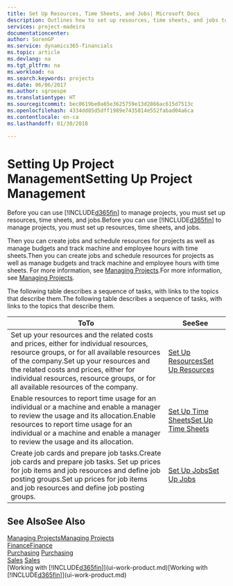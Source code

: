 ```yaml
---
title: Set Up Resources, Time Sheets, and Jobs| Microsoft Docs
description: Outlines how to set up resources, time sheets, and jobs to manage projects.
services: project-madeira
documentationcenter: 
author: SorenGP
ms.service: dynamics365-financials
ms.topic: article
ms.devlang: na
ms.tgt_pltfrm: na
ms.workload: na
ms.search.keywords: projects
ms.date: 06/06/2017
ms.author: sgroespe
ms.translationtype: HT
ms.sourcegitcommit: bec0619be0a65e3625759e13d2866ac615d7513c
ms.openlocfilehash: 4334dd85d5dff1989e7435814e552fabad04a6ca
ms.contentlocale: en-ca
ms.lasthandoff: 01/30/2018

---
```

# <a name="setting-up-project-management"></a><span data-ttu-id="7065c-103">Setting Up Project Management</span><span class="sxs-lookup"><span data-stu-id="7065c-103">Setting Up Project Management</span></span>
<span data-ttu-id="7065c-104">Before you can use [!INCLUDE[d365fin](includes/d365fin_md.md)] to manage projects, you must set up resources, time sheets, and jobs.</span><span class="sxs-lookup"><span data-stu-id="7065c-104">Before you can use [!INCLUDE[d365fin](includes/d365fin_md.md)] to manage projects, you must set up resources, time sheets, and jobs.</span></span>

<span data-ttu-id="7065c-105">Then you can create jobs and schedule resources for projects as well as manage budgets and track machine and employee hours with time sheets.</span><span class="sxs-lookup"><span data-stu-id="7065c-105">Then you can create jobs and schedule resources for projects as well as manage budgets and track machine and employee hours with time sheets.</span></span> <span data-ttu-id="7065c-106">For more information, see [Managing Projects](projects-manage-projects.md).</span><span class="sxs-lookup"><span data-stu-id="7065c-106">For more information, see [Managing Projects](projects-manage-projects.md).</span></span>  

<span data-ttu-id="7065c-107">The following table describes a sequence of tasks, with links to the topics that describe them.</span><span class="sxs-lookup"><span data-stu-id="7065c-107">The following table describes a sequence of tasks, with links to the topics that describe them.</span></span>

| <span data-ttu-id="7065c-108">To</span><span class="sxs-lookup"><span data-stu-id="7065c-108">To</span></span> | <span data-ttu-id="7065c-109">See</span><span class="sxs-lookup"><span data-stu-id="7065c-109">See</span></span> |
| --- | --- |
| <span data-ttu-id="7065c-110">Set up your resources and the related costs and prices, either for individual resources, resource groups, or for all available resources of the company.</span><span class="sxs-lookup"><span data-stu-id="7065c-110">Set up your resources and the related costs and prices, either for individual resources, resource groups, or for all available resources of the company.</span></span> |[<span data-ttu-id="7065c-111">Set Up Resources</span><span class="sxs-lookup"><span data-stu-id="7065c-111">Set Up Resources</span></span>](projects-how-setup-resources.md) |
| <span data-ttu-id="7065c-112">Enable resources to report time usage for an individual or a machine and enable a manager to review the usage and its allocation.</span><span class="sxs-lookup"><span data-stu-id="7065c-112">Enable resources to report time usage for an individual or a machine and enable a manager to review the usage and its allocation.</span></span> |[<span data-ttu-id="7065c-113">Set Up Time Sheets</span><span class="sxs-lookup"><span data-stu-id="7065c-113">Set Up Time Sheets</span></span>](projects-how-setup-time-sheets.md) |
| <span data-ttu-id="7065c-114">Create job cards and prepare job tasks.</span><span class="sxs-lookup"><span data-stu-id="7065c-114">Create job cards and prepare job tasks.</span></span> <span data-ttu-id="7065c-115">Set up prices for job items and job resources and define job posting groups.</span><span class="sxs-lookup"><span data-stu-id="7065c-115">Set up prices for job items and job resources and define job posting groups.</span></span> |[<span data-ttu-id="7065c-116">Set Up Jobs</span><span class="sxs-lookup"><span data-stu-id="7065c-116">Set Up Jobs</span></span>](projects-how-setup-jobs.md) |

## <a name="see-also"></a><span data-ttu-id="7065c-117">See Also</span><span class="sxs-lookup"><span data-stu-id="7065c-117">See Also</span></span>
[<span data-ttu-id="7065c-118">Managing Projects</span><span class="sxs-lookup"><span data-stu-id="7065c-118">Managing Projects</span></span>](projects-manage-projects.md)  
[<span data-ttu-id="7065c-119">Finance</span><span class="sxs-lookup"><span data-stu-id="7065c-119">Finance</span></span>](finance.md)  
<span data-ttu-id="7065c-120">[Purchasing](purchasing-manage-purchasing.md)       </span><span class="sxs-lookup"><span data-stu-id="7065c-120">[Purchasing](purchasing-manage-purchasing.md)       </span></span>  
<span data-ttu-id="7065c-121">[Sales](sales-manage-sales.md)   </span><span class="sxs-lookup"><span data-stu-id="7065c-121">[Sales](sales-manage-sales.md)   </span></span>  
<span data-ttu-id="7065c-122">[Working with [!INCLUDE[d365fin](includes/d365fin_md.md)]](ui-work-product.md)</span><span class="sxs-lookup"><span data-stu-id="7065c-122">[Working with [!INCLUDE[d365fin](includes/d365fin_md.md)]](ui-work-product.md)</span></span>  

